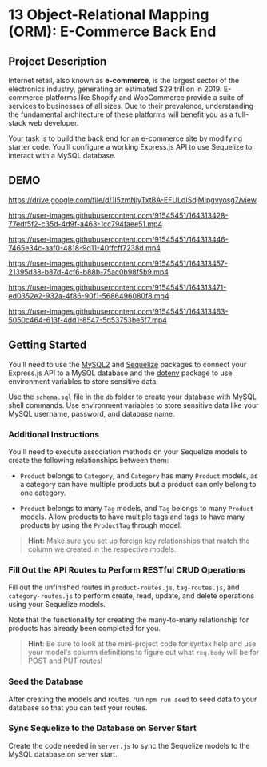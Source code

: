 # 13 Object-Relational Mapping (ORM): E-Commerce Back End

## Project Description 

Internet retail, also known as **e-commerce**, is the largest sector of the electronics industry, generating an estimated $29 trillion in 2019. E-commerce platforms like Shopify and WooCommerce provide a suite of services to businesses of all sizes. Due to their prevalence, understanding the fundamental architecture of these platforms will benefit you as a full-stack web developer.

Your task is to build the back end for an e-commerce site by modifying starter code. You’ll configure a working Express.js API to use Sequelize to interact with a MySQL database.

## DEMO

https://drive.google.com/file/d/1I5zmNlyTxtBA-EFULdISdjMIpgvyosg7/view


https://user-images.githubusercontent.com/91545451/164313428-77edf5f2-c35d-4d9f-a463-1cc794faee51.mp4


https://user-images.githubusercontent.com/91545451/164313446-7465e34c-aaf0-4818-9d11-40ffcff7238d.mp4


https://user-images.githubusercontent.com/91545451/164313457-21395d38-b87d-4cf6-b88b-75ac0b98f5b9.mp4


https://user-images.githubusercontent.com/91545451/164313471-ed0352e2-932a-4f86-90f1-5686496080f8.mp4


https://user-images.githubusercontent.com/91545451/164313463-5050c464-613f-4dd1-8547-5d53753be5f7.mp4



## Getting Started

You’ll need to use the [MySQL2](https://www.npmjs.com/package/mysql2) and [Sequelize](https://www.npmjs.com/package/sequelize) packages to connect your Express.js API to a MySQL database and the [dotenv](https://www.npmjs.com/package/dotenv) package to use environment variables to store sensitive data.

Use the `schema.sql` file in the `db` folder to create your database with MySQL shell commands. Use environment variables to store sensitive data like your MySQL username, password, and database name.


### Additional Instructions

You'll need to execute association methods on your Sequelize models to create the following relationships between them:

* `Product` belongs to `Category`, and `Category` has many `Product` models, as a category can have multiple products but a product can only belong to one category.

* `Product` belongs to many `Tag` models, and `Tag` belongs to many `Product` models. Allow products to have multiple tags and tags to have many products by using the `ProductTag` through model.

> **Hint:** Make sure you set up foreign key relationships that match the column we created in the respective models.

### Fill Out the API Routes to Perform RESTful CRUD Operations

Fill out the unfinished routes in `product-routes.js`, `tag-routes.js`, and `category-routes.js` to perform create, read, update, and delete operations using your Sequelize models.

Note that the functionality for creating the many-to-many relationship for products has already been completed for you.

> **Hint**: Be sure to look at the mini-project code for syntax help and use your model's column definitions to figure out what `req.body` will be for POST and PUT routes!

### Seed the Database

After creating the models and routes, run `npm run seed` to seed data to your database so that you can test your routes.

### Sync Sequelize to the Database on Server Start

Create the code needed in `server.js` to sync the Sequelize models to the MySQL database on server start.

